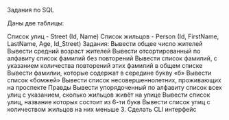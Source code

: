 Задания по SQL

Даны две таблицы:

Список улиц - Street (Id, Name)
Cписок жильцов - Person (Id, FirstName, LastName, Age, Id_Street) Задания:
Вывести общее число жителей
Вывести средний возраст жителей
Вывести отсортированный по алфавиту список фамилий без повторений
Вывести список фамилий, с указанием количества повторений этих фамилий в общем списке
Вывести фамилии, которые содержат в середине букву «б»
Вывести список «бомжей»
Вывести список несовершеннолетних, проживающих на проспекте Правды
Вывести упорядоченный по алфавиту список всех улиц с указанием, сколько жильцов живёт на улице
Вывести список улиц, название которых состоит из 6-ти букв
Вывести список улиц с количеством жильцов на них меньше 3.
Сделать CLI интерфейс
